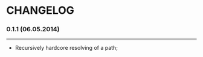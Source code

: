 CHANGELOG
=========

### 0.1.1 (06.05.2014)
______________________

+ Recursively hardcore resolving of a path;
